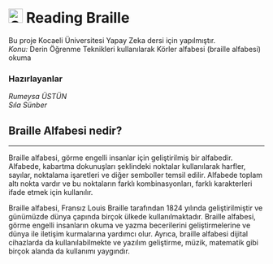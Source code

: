 # <img src="https://github.com/fluidicon.png" width="28" height="28" alt="GitHub icon"/> Reading Braille

Bu proje Kocaeli Üniversitesi Yapay Zeka dersi için yapılmıştır.  
*Konu:* Derin Öğrenme Teknikleri kullanılarak Körler alfabesi (braille alfabesi) okuma 

### Hazırlayanlar

*Rumeysa ÜSTÜN*     
*Sıla Sünber*

## Braille Alfabesi nedir?
---
Braille alfabesi, görme engelli insanlar için geliştirilmiş bir alfabedir. Alfabede, kabartma dokunuşları şeklindeki noktalar kullanılarak harfler, sayılar, noktalama işaretleri ve diğer semboller temsil edilir. Alfabede toplam altı nokta vardır ve bu noktaların farklı kombinasyonları, farklı karakterleri ifade etmek için kullanılır.

Braille alfabesi, Fransız Louis Braille tarafından 1824 yılında geliştirilmiştir ve günümüzde dünya çapında birçok ülkede kullanılmaktadır. Braille alfabesi, görme engelli insanların okuma ve yazma becerilerini geliştirmelerine ve dünya ile iletişim kurmalarına yardımcı olur. Ayrıca, braille alfabesi dijital cihazlarda da kullanılabilmekte ve yazılım geliştirme, müzik, matematik gibi birçok alanda da kullanımı yaygındır.


